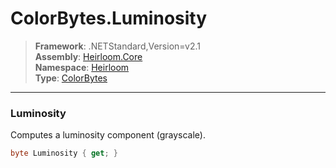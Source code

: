 # ColorBytes.Luminosity

> **Framework**: .NETStandard,Version=v2.1  
> **Assembly**: [Heirloom.Core][0]  
> **Namespace**: [Heirloom][0]  
> **Type**: [ColorBytes][1]

--------------------------------------------------------------------------------

### Luminosity

Computes a luminosity component (grayscale).

```cs
byte Luminosity { get; }
```

[0]: ../Heirloom.Core.md
[1]: Heirloom.ColorBytes.md
